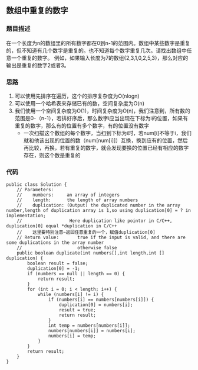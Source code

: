 ## 数组中重复的数字

### 题目描述
在一个长度为n的数组里的所有数字都在0到n-1的范围内。数组中某些数字是重复的，但不知道有几个数字是重复的。也不知道每个数字重复几次。请找出数组中任意一个重复的数字。 例如，如果输入长度为7的数组{2,3,1,0,2,5,3}，那么对应的输出是重复的数字2或者3。

### 思路
1. 可以使用先排序在遍历，这个的排序复杂度为O(nlogn)
2. 可以使用一个哈希表来存储已有的数，空间复杂度为O(n)
3. 我们使用一个空间复杂度为O(1)，时间复杂度为O(n)，我们注意到，所有数的范围是0-（n-1），若排好序后，那么数字i应当出现在下标为i的位置，如果有重复的数字，那么有的位置有多个数字，有的位置没有数字
    * 一次扫描这个数组的每个数字，当扫到下标为i时，若num[i]不等于i，我们就和他该出现的位置的数（num[num[i]]）互换，换到应有的位置，然后再比较，再换，若有重复的数字，就会发现要换的位置已经有相应的数字存在，则这个数是重复的

### 代码
    public class Solution {
        // Parameters:
        //    numbers:     an array of integers
        //    length:      the length of array numbers
        //    duplication: (Output) the duplicated number in the array number,length of duplication array is 1,so using duplication[0] = ? in implementation;
        //                  Here duplication like pointor in C/C++, duplication[0] equal *duplication in C/C++
        //    这里要特别注意~返回任意重复的一个，赋值duplication[0]
        // Return value:       true if the input is valid, and there are some duplications in the array number
        //                     otherwise false
        public boolean duplicate(int numbers[],int length,int [] duplication) {
        	boolean result = false;
        	duplication[0] = -1;
        	if (numbers == null || length == 0) {
        		return result;
        	}
        	for (int i = 0; i < length; i++) {
        		while (numbers[i] != i) {
        			if (numbers[i] == numbers[numbers[i]]) {
        				duplication[0] = numbers[i];
        				result = true;
        				return result;
        			}
        			int temp = numbers[numbers[i]];
        			numbers[numbers[i]] = numbers[i];
        			numbers[i] = temp;
        		}
        	}
        	return result;
        }
    }
